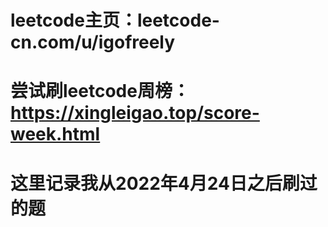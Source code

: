 # leetcode主页：leetcode-cn.com/u/igofreely
# 尝试刷leetcode周榜：https://xingleigao.top/score-week.html
# 这里记录我从2022年4月24日之后刷过的题
